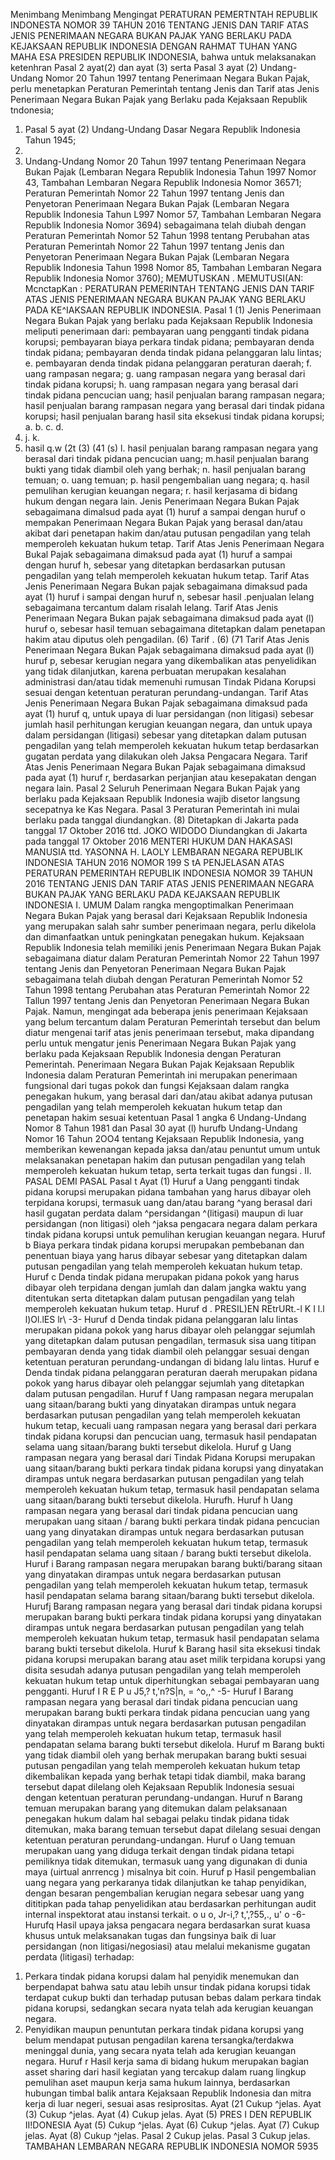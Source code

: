  Menimbang Menimbang Mengingat PERATURAN PEMERTNTAH REPUBLIK INDONESTA NOMOR 39 TAHUN 2016 TENTANG JENIS DAN TARIF ATAS JENIS PENERIMAAN NEGARA BUKAN PAJAK YANG BERLAKU PADA KEJAKSAAN REPUBLIK INDONESIA
DENGAN RAHMAT TUHAN YANG MAHA ESA PRESIDEN REPUBLIK INDONESIA, bahwa untuk melaksanakan ketenhran Pasal 2 ayat(2) dan ayat (3) serta Pasal 3 ayat (2) Undang-Undang Nomor 20 Tahun 1997 tentang Penerimaan Negara Bukan Pajak, perlu menetapkan Peraturan Pemerintah tentang Jenis dan Tarif atas Jenis Penerimaan Negara Bukan Pajak yang Berlaku pada Kejaksaan Republik tndonesia;
1. Pasal 5 ayat (2) Undang-Undang Dasar Negara Republik Indonesia Tahun 1945;
2.
3. Undang-Undang Nomor 20 Tahun 1997 tentang Penerimaan Negara Bukan Pajak (Lembaran Negara Republik Indonesia Tahun 1997 Nomor 43, Tambahan Lembaran Negara Republik Indonesia Nomor 36571; Peraturan Pemerintah Nomor 22 Tahun 1997 tentang Jenis dan Penyetoran Penerimaan Negara Bukan Pajak (Lembaran Negara Republik Indonesia Tahun L997 Nomor 57, Tambahan Lembaran Negara Republik Indonesia Nomor 3694) sebagaimana telah diubah dengan Peraturan Pemerintah Nomor 52 Tahun 1998 tentang Perubahan atas Peraturan Pemerintah Nomor 22 Tahun 1997 tentang Jenis dan Penyetoran Penerimaan Negara Bukan Pajak (Lembaran Negara Republik Indonesia Tahun 1998 Nomor 85, Tambahan Lembaran Negara Republik Indonesia Nomor 3760); MEMUTUSKAN . MEMUTUSI(AN: McnctapKan : PERATURAN PEMERINTAH TENTANG JENIS DAN TARIF ATAS JENIS PENERIMAAN NEGARA BUKAN PAJAK YANG BERLAKU PADA KE^IAKSAAN REPUBLIK INDONESIA. Pasal 1 (1) Jenis Penerimaan Negara Bukan Pajak yang berlaku pada Kejaksaan Republik Indonesia meliputi penerimaan dari: pembayaran uang pengganti tindak pidana korupsi; pembayaran biaya perkara tindak pidana; pembayaran denda tindak pidana; pembayaran denda tindak pidana pelanggaran lalu lintas;
e. pembayaran denda tindak pidana pelanggaran peraturan daerah;
f. uang rampasan negara;
g. uang rampasan negara yang berasal dari tindak pidana korupsi;
h. uang rampasan negara yang berasal dari tindak pidana pencucian uang; hasil penjualan barang rampasan negara; hasil penjualan barang rampasan negara yang berasal dari tindak pidana korupsi; hasil penjualan barang hasil sita eksekusi tindak pidana korupsi;
a.
b.
c.
d.
1. j.
k.
1. hasil q.w (2t (3) (41 (s) l. hasil penjualan barang rampasan negara yang berasal dari tindak pidana pencucian uang;
m.hasil penjualan barang bukti yang tidak diambil oleh yang berhak;
n. hasil penjualan barang temuan;
o. uang temuan;
p. hasil pengembalian uang negara;
q. hasil pemulihan kerugian keuangan negara;
r. hasil kerjasama di bidang hukum dengan negara lain. Jenis Penerimaan Negara Bukan Pajak sebagaimana dimalsud pada ayat (1) huruf a sampai dengan huruf o mempakan Penerimaan Negara Bukan Pajak yang berasal dan/atau akibat dari penetapan hakim dan/atau putusan pengadilan yang telah memperoleh kekuatan hukum tetap. Tarif Atas Jenis Penerimaan Negara Bukal Pajak sebagaimana dimaksud pada ayat (1) huruf a sampai dengan huruf h, sebesar yang ditetapkan berdasarkan putusan pengadilan yang telah memperoleh kekuatan hukum tetap. Tarif Atas Jenis Penerimaan Negara Bukan pajak sebagaimana dimaksud pada ayat (1) huruf i sampai dengan huruf n, sebesar hasil .penjualan lelang sebagaimana tercantum dalam risalah lelang. Tarif Atas Jenis Penerimaan Negara Bukan pajak sebagaimana dimaksud pada ayat (l) huruf o, sebesar hasil temuan sebagaimana ditetapkan dalam penetapan hakim atau diputus oleh pengadilan.
(6) Tarif .
(6) (71 Tarif Atas Jenis Penerimaan Negara Bukan Pajak sebagaimana dimaksud pada ayat (l) huruf p, sebesar kerugian negara yang dikembalikan atas penyelidikan yang tidak dilanjutkan, karena perbuatan merupakan kesalahan administrasi dan/atau tidak memenuhi rumusan Tindak Pidana Korupsi sesuai dengan ketentuan peraturan perundang-undangan. Tarif Atas Jenis Penerimaan Negara Bukan Pajak sebagaimana dimaksud pada ayat (1) huruf q, untuk upaya di luar persidangan (non litigasi) sebesar jumlah hasil perhitungan kerugian keuangan negara, dan untuk upaya dalam persidangan (litigasi) sebesar yang ditetapkan dalam putusan pengadilan yang telah memperoleh kekuatan hukum tetap berdasarkan gugatan perdata yang dilakukan oleh Jaksa Pengacara Negara. Tarif Atas Jenis Penerimaan Negara Bukan Pajak sebagaimana dimaksud pada ayat (1) huruf r, berdasarkan perjanjian atau kesepakatan dengan negara lain.
Pasal 2
Seluruh Penerimaan Negara Bukan Pajak yang berlaku pada Kejaksaan Republik Indonesia wajib disetor langsung secepatnya ke Kas Negara. Pasal 3 Peraturan Pemerintah ini mulai berlaku pada tanggal diundangkan.
(8) Ditetapkan di Jakarta pada tanggal 17 Oktober 2016 ttd. JOKO WIDODO Diundangkan di Jakarta pada tanggal 17 Oktober 2016 MENTERI HUKUM DAN HAKASASI MANUSIA ttd. YASONNA H. LAOLY LEMBARAN NEGARA REPUBLIK INDONESIA TAHUN 2016 NOMOR 199 S tA PENJELASAN ATAS PERATURAN PEMERINTAH REPUBLIK INDONESIA NOMOR 39 TAHUN 2016 TENTANG JENIS DAN TARIF ATAS JENIS PENERIMAAN NEGARA BUKAN PAJAK YANG BERLAKU PADA KEJAKSAAN REPUBLIK INDONESIA I. UMUM Dalam rangka mengoptimalkan Penerimaan Negara Bukan Pajak yang berasal dari Kejaksaan Republik Indonesia yang merupakan salah sahr sumber penerimaan negara, perlu dikelola dan dimanfaatkan untuk peningkatan penegakan hukum. Kejaksaan Republik Indonesia telah memiliki jenis Penerimaan Negara Bukan Pajak sebagaimana diatur dalam Peraturan Pemerintah Nomor 22 Tahun 1997 tentang Jenis dan Penyetoran Penerimaan Negara Bukan Pajak sebagaimana telah diubah dengan Peraturan Pemerintah Nomor 52 Tahun 1998 tentang Perubahan atas Peraturan Pemerintah Nomor 22 Tallun 1997 tentang Jenis dan Penyetoran Penerimaan Negara Bukan Pajak. Namun, mengingat ada beberapa jenis penerimaan Kejaksaan yang belum tercantum dalam Peraturan Pemerintah tersebut dan belum diatur mengenai tarif atas jenis penerimaan tersebut, maka dipandang perlu untuk mengatur jenis Penerimaan Negara Bukan Pajak yang berlaku pada Kejaksaan Republik Indonesia dengan Peraturan Pemerintah. Penerimaan Negara Bukan Pajak Kejaksaan Republik Indonesia dalam Peraturan Pemerintah ini merupakan penerimaan fungsional dari tugas pokok dan fungsi Kejaksaan dalam rangka penegakan hukum, yang berasal dari dan/atau akibat adanya putusan pengadilan yang telah memperoleh kekuatan hukum tetap dan penetapan hakim sesuai ketentuan Pasal 1 angka 6 Undang-Undang Nomor 8 Tahun 1981 dan Pasal 30 ayat (l) hurufb Undang-Undang Nomor 16 Tahun 2OO4 tentang Kejaksaan Republik Indonesia, yang memberikan kewenangan kepada jaksa dan/atau penuntut umum untuk melaksanakan penetapan hakim dan putusan pengadilan yang telah memperoleh kekuatan hukum tetap, serta terkait tugas dan fungsi . II. PASAL DEMI PASAL Pasal t Ayat (1) Huruf a Uang pengganti tindak pidana korupsi merupakan pidana tambahan yang harus dibayar oleh terpidana korupsi, termasuk uang dan/atau barang ^yang berasal dari hasil gugatan perdata dalam ^persidangan ^(litigasi) maupun di luar persidangan (non litigasi) oleh ^jaksa pengacara negara dalam perkara tindak pidana korupsi untuk pemulihan kerugian keuangan negara. Huruf b Biaya perkara tindak pidana korupsi merupakan pembebanan dan penentuan biaya yang harus dibayar sebesar yang ditetapkan dalam putusan pengadilan yang telah memperoleh kekuatan hukum tetap. Huruf c Denda tindak pidana merupakan pidana pokok yang harus dibayar oleh terpidana dengan jumlah dan dalam jangka waktu yang ditentukan serta ditetapkan dalam putusan pengadilan yang telah memperoleh kekuatan hukum tetap. Huruf d . PRESIL)EN REtrURt.-l K I l.l l)Ol.lES lr\ -3- Huruf d Denda tindak pidana pelanggaran lalu lintas merupakan pidana pokok yang harus dibayar oleh pelanggar sejumlah yang ditetapkan dalam putusan pengadilan, termasuk sisa uang titipan pembayaran denda yang tidak diambil oleh pelanggar sesuai dengan ketentuan peraturan perundang-undangan di bidang lalu lintas. Huruf e Denda tindak pidana pelanggaran peraturan daerah merupakan pidana pokok yang harus dibayar oleh pelanggar sejumlah yang ditetapkan dalam putusan pengadilan. Huruf f Uang rampasan negara merupalan uang sitaan/barang bukti yang dinyatakan dirampas untuk negara berdasarkan putusan pengadilan yang telah memperoleh kekuatan hukum tetap, kecuali uang rampasan negara yang berasal dari perkara tindak pidana korupsi dan pencucian uang, termasuk hasil pendapatan selama uang sitaan/barang bukti tersebut dikelola. Huruf g Uang rampasan negara yang berasal dari Tindak Pidana Korupsi merupakan uang sitaan/barang bukti perkara tindak pidana korupsi yang dinyatakan dirampas untuk negara berdasarkan putusan pengadilan yang telah memperoleh kekuatan hukum tetap, termasuk hasil pendapatan selama uang sitaan/barang bukti tersebut dikelola. Hurufh. Huruf h Uang rampasan negara yang berasal dari tindak pidana pencucian uang merupakan uang sitaan / barang bukti perkara tindak pidana pencucian uang yang dinyatakan dirampas untuk negara berdasarkan putusan pengadilan yang telah memperoleh kekuatan hukum tetap, termasuk hasil pendapatan selama uang sitaan / barang bukti tersebut dikelola. Huruf i Barang rampasan negara merupakan barang bukti/barang sitaan yang dinyatakan dirampas untuk negara berdasarkan putusan pengadilan yang telah memperoleh kekuatan hukum tetap, termasuk hasil pendapatan selama barang sitaan/barang bukti tersebut dikelola. Hurufj Barang rampasan negara yang berasal dari tindak pidana korupsi merupakan barang bukti perkara tindak pidana korupsi yang dinyatakan dirampas untuk negara berdasarkan putusan pengadilan yang telah memperoleh kekuatan hukum tetap, termasuk hasil pendapatan selama barang bukti tersebut dikelola. Huruf k Barang hasil sita eksekusi tindak pidana korupsi merupakan barang atau aset milik terpidana korupsi yang disita sesudah adanya putusan pengadilan yang telah memperoleh kekuatan hukum tetap untuk diperhitungkan sebagai pembayaran uang pengganti. Huruf I R E P u J5,? t,'n?S|n, = ^o,,^ -5- Huruf I Barang rampasan negara yang berasal dari tindak pidana pencucian uang merupakan barang bukti perkara tindak pidana pencucian uang yang dinyatakan dirampas untuk negara berdasarkan putusan pengadilan yang telah memperoleh kekuatan hukum tetap, termasuk hasil pendapatan selama barang bukti tersebut dikelola. Huruf m Barang bukti yang tidak diambil oleh yang berhak merupakan barang bukti sesuai putusan pengadilan yang telah memperoleh kekuatan hukum tetap dikembalikan kepada yang berhak tetapi tidak diambil, maka barang tersebut dapat dilelang oleh Kejaksaan Republik Indonesia sesuai dengan ketentuan peraturan perundang-undangan. Huruf n Barang temuan merupakan barang yang ditemukan dalam pelaksanaan penegakan hukum dalam hal sebagai pelaku tindak pidana tidak ditemukan, maka barang temuan tersebut dapat dilelang sesuai dengan ketentuan peraturan perundang-undangan. Huruf o Uang temuan merupakan uang yang diduga terkait dengan tindak pidana tetapi pemiliknya tidak ditemukan, termasuk uang yang digunakan di dunia maya (uirtual anrrencg ) misalnya bit coin. Huruf p Hasil pengembalian uang negara yang perkaranya tidak dilanjutkan ke tahap penyidikan, dengan besaran pengembalian kerugian negara sebesar uang yang dititipkan pada tahap penyelidikan atau berdasarkan perhitungan audit internal inspektorat atau instansi terkait. o u o, Jr-i,? t,',?55,., u' o -6- Hurufq Hasil upaya jaksa pengacara negara berdasarkan surat kuasa khusus untuk melaksanakan tugas dan fungsinya baik di luar persidangan (non litigasi/negosiasi) atau melalui mekanisme gugatan perdata (litigasi) terhadap:
1) Perkara tindak pidana korupsi dalam hal penyidik menemukan dan berpendapat bahwa satu atau lebih unsur tindak pidana korupsi tidak terdapat cukup bukti dan terhadap putusan bebas dalam perkara tindak pidana korupsi, sedangkan secara nyata telah ada kerugian keuangan negara.
2) Penyidikan maupun penuntutan perkara tindak pidana korupsi yang belum mendapat putusan pengadilan karena tersangka/terdakwa meninggal dunia, yang secara nyata telah ada kerugian keuangan negara. Huruf r Hasil kerja sama di bidang hukum merupakan bagian asset sharing dari hasil kegiatan yang tercakup dalam ruang lingkup pemulihan aset maupun kerja sama hukum lainnya, berdasarkan hubungan timbal balik antara Kejaksaan Republik Indonesia dan mitra kerja di luar negeri, sesuai asas resiprositas. Ayat (21 Cukup ^jelas. Ayat (3) Cukup ^jelas. Ayat (4) Cukup jelas. Ayat (5) PRES I DEN REPUBLIK II!DONESIA Ayat (5) Cukup ^jelas. Ayat (6) Cukup ^jelas. Ayat (7) Cukup jelas. Ayat (8) Cukup ^jelas.
Pasal 2
Cukup jelas.
Pasal 3
Cukup jelas. TAMBAHAN LEMBARAN NEGARA REPUBLIK INDONESIA NOMOR 5935